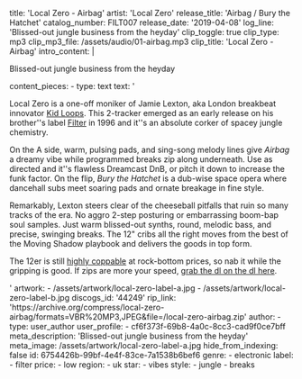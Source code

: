 title: 'Local Zero - Airbag'
artist: 'Local Zero'
release_title: 'Airbag / Bury the Hatchet'
catalog_number: FILT007
release_date: '2019-04-08'
log_line: 'Blissed-out jungle business from the heyday'
clip_toggle: true
clip_type: mp3
clip_mp3_file: /assets/audio/01-airbag.mp3
clip_title: 'Local Zero - Airbag'
intro_content: |
  <p>Blissed-out jungle business from the heyday
  </p>
content_pieces:
  -
    type: text
    text: '<p>Local Zero is a one-off moniker of Jamie Lexton, aka London breakbeat innovator <a href="https://www.discogs.com/artist/761-Kid-Loops" target="_blank">Kid Loops</a>. This 2-tracker emerged as an early release on his brother''s label <a href="https://www.discogs.com/label/1076-Filter" target="_blank">Filter</a> in 1996 and it''s an absolute corker of spacey jungle chemistry.&nbsp;</p><p>On the A side, warm, pulsing pads, and sing-song melody lines give <i>Airbag</i> a dreamy vibe while programmed breaks zip along underneath. Use as directed and it''s flawless Dreamcast DnB, or pitch it down to increase the funk factor. On the flip, <i>Bury the Hatchet</i> is a dub-wise space opera where dancehall subs meet soaring pads and ornate breakage in fine style.&nbsp;</p><p>Remarkably, Lexton steers clear of the cheeseball pitfalls that ruin so many tracks of the era. No aggro 2-step posturing or embarrassing boom-bap soul samples. Just warm blissed-out synths, round, melodic bass, and precise, swinging breaks. The 12" cribs all the right moves from the best of the Moving Shadow playbook and delivers the goods in top form.&nbsp;</p><p>The 12er is still <a href="https://www.discogs.com/sell/release/44249" target="_blank">highly coppable</a> at rock-bottom prices, so nab it while the gripping is good. If zips are more your speed, <a href="https://archive.org/compress/local-zero-airbag/formats=VBR%20MP3,JPEG&amp;file=/local-zero-airbag.zip" target="_blank">grab the dl on the dl here</a>.</p>'
artwork:
  - /assets/artwork/local-zero-label-a.jpg
  - /assets/artwork/local-zero-label-b.jpg
discogs_id: '44249'
rip_link: 'https://archive.org/compress/local-zero-airbag/formats=VBR%20MP3,JPEG&file=/local-zero-airbag.zip'
author:
  -
    type: user_author
    user_profile:
      - cf6f373f-69b8-4a0c-8cc3-cad9f0ce7bff
meta_description: 'Blissed-out jungle business from the heyday'
meta_image: /assets/artwork/local-zero-label-a.jpg
hide_from_indexing: false
id: 6754426b-99bf-4e4f-83ce-7a1538b6bef6
genre:
  - electronic
label:
  - filter
price:
  - low
region:
  - uk
star:
  - vibes
style:
  - jungle
  - breaks
